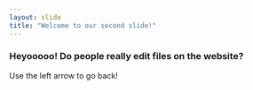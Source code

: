 ```yaml
---
layout: slide
title: "Welcome to our second slide!"
---
```

### Heyooooo! Do people really edit files on the website?
Use the left arrow to go back!
